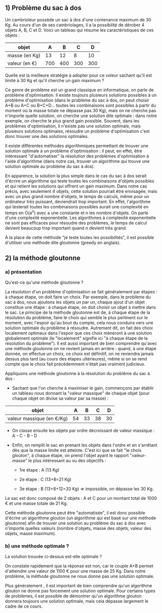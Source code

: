## 1) Problème du sac à dos

Un cambrioleur possède un sac à dos d'une contenance maximum de 30 Kg. Au cours d'un de ses cambriolages, il a la possibilité de dérober 4 objets A, B, C et D. Voici un tableau qui résume les caractéristiques de ces objets :

| objet | A | B | C | D |
| --- | --- | --- | --- | --- |
| masse (en Kg) | 13 | 12 | 8 | 10 |
| valeur (en €) | 700 | 400 | 300 | 300 |

Quelle est la meilleure stratégie à adopter pour ce voleur sachant qu'il est limité à 30 Kg et qu'il cherche un gain maximum ?

Ce genre de problème est un grand classique en informatique, on parle de problème d'optimisation. Il existe toujours plusieurs solutions possibles à un problème d'optimisation (dans le problème du sac à dos, on peut choisir A+B ou A+C ou B+C+D... toutes les combinaisons sont possibles à partir du moment où la masse totale ne dépasse pas 30 Kg), mais on ne cherche pas n'importe quelle solution, on cherche une solution dite optimale : dans notre exemple, on cherche le plus grand gain possible. Souvent, dans les problèmes d'optimisation, il n'existe pas une solution optimale, mais plusieurs solutions optimales, résoudre un problème d'optimisation c'est donc trouver une des solutions optimales.

Il existe différentes méthodes algorithmiques permettant de trouver une solution optimale à un problème d'optimisation : il peut, en effet, être intéressant "d'automatiser" la résolution des problèmes d'optimisation à l'aide d'algorithme (dans notre cas, trouver un algorithme qui trouve une solution optimale au problème du sac à dos).

En apparence, la solution la plus simple dans le cas du sac à dos serait d'écrire un algorithme qui teste toutes les combinaisons d'objets possibles et qui retient les solutions qui offrent un gain maximum. Dans notre cas précis, avec seulement 4 objets, cette solution pourrait être envisagée, mais avec un plus grand nombre d'objets, le temps de calculs, même pour un ordinateur très puissant, deviendrait trop important. En effet, l'algorithme qui testerait toutes les combinaisons possibles aurait une complexité en temps en O(a<sup>n</sup>) avec a une constante et n les nombre d'objets. On parle d'une complexité exponentielle. Les algorithmes à complexité exponentielle ne sont pas efficaces pour résoudre des problèmes, le temps de calcul devient beaucoup trop important quand n devient très grand.

À la place de cette méthode "je teste toutes les possibilités", il est possible d'utiliser une méthode dite gloutonne (greedy en anglais).

## 2) la méthode gloutonne

### a) présentation

Qu'est-ce qu'une méthode gloutonne ?

La résolution d'un problème d'optimisation se fait généralement par étapes : à chaque étape, on doit faire un choix. Par exemple, dans le problème du sac à dos, nous ajoutons les objets un par un, chaque ajout d'un objet constitue une étape : à chaque étape, on doit choisir un objet à mettre dans le sac. Le principe de la méthode gloutonne est de, à chaque étape de la résolution du problème, faire le choix qui semble le plus pertinent sur le moment, avec l'espoir qu'au bout du compte, cela nous conduira vers une solution optimale du problème à résoudre. Autrement dit, on fait des choix localement optimaux dans l'espoir que ces choix mèneront à une solution globalement optimale (le "localement" signifie ici "à chaque étape de la résolution du problème"). Il est aussi important de bien comprendre qu'avec une méthode gloutonne on ne revient jamais en arrière : quand, à une étape donnée, on effectue un choix, ce choix est définitif, on ne reviendra jamais dessus plus tard (au cours des étapes ultérieures), même si on se rend compte que le choix fait précédemment n'était pas vraiment judicieux. 

Appliquons une méthode gloutonne à la résolution du problème du sac à dos :

- Sachant que l'on cherche à maximiser le gain, commençons par établir un tableau nous donnant la "valeur massique" de chaque objet (pour chaque objet on divise sa valeur par sa masse) :

| objet | A | B | C | D |
| --- | --- | --- | --- | --- |
|valeur massique (en €/Kg)| 54 | 33 | 38 | 30 |

- On classe ensuite les objets par ordre décroissant de valeur massique : A - C - B - D

- Enfin, on remplit le sac en prenant les objets dans l'ordre et en s'arrêtant dès que la masse limite est atteinte. C'est ici que se fait "le choix glouton", à chaque étape, on prend l'objet ayant le rapport "valeur-masse" le plus intéressant au vu des objectifs :

	- 1re étape : A (13 Kg)
	
	- 2e étape : C (13+8=21 Kg)
	
	- 3e étape : B (13+8+12=33 Kg) => impossible, on dépasse les 30 Kg.
	
Le sac est donc composé de 2 objets : A et C pour un montant total de 1000 € et une masse totale de 21 Kg.

Cette méthode gloutonne peut être "automatisée", il est donc possible d'écrire un algorithme glouton (un algorithme qui est basé sur une méthode gloutonne) afin de trouver une solution au problème du sac à dos avec n'importe quelles valeurs (nombre d'objets, masse des objets, valeur des objets, masse maximum).

### b) une méthode optimale ?

La solution trouvée ci-dessus est-elle optimale ?

On constate rapidement que la réponse est non, car le couple A+B permet d'atteindre une valeur de 1100 € pour une masse de 25 Kg. Dans notre problème, la méthode gloutonne ne nous donne pas une solution optimale.

Plus généralement , il est important de bien comprendre qu'un algorithme glouton ne donne pas forcement une solution optimale. Pour certains types de problèmes, il est possible de démontrer qu'un algorithme glouton donnera toujours une solution optimale, mais cela dépasse largement le cadre de ce cours.